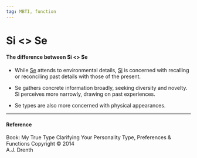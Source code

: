 ```yaml
---
tag: MBTI, function
---
```


# Si <> Se

#### The difference between Si <> Se

- While [Se](obsidian://open?vault=dwarves&file=brain%2FHR%2FMBTI%2FExtroverted%20Sensing%20-%20Se) attends to environmental details, [Si](obsidian://open?vault=dwarves&file=brain%2FHR%2FMBTI%2FIntroverted%20Sensing%20%20-%20Si) is concerned with recalling or reconciling past details with those of the present.

- Se gathers concrete information broadly,
seeking diversity and novelty. Si perceives more narrowly, drawing on past experiences.

- Se types are also more concerned with physical appearances.

---

#### Reference
Book: My True Type
Clarifying Your Personality Type, Preferences & Functions
Copyright © 2014  
A.J. Drenth